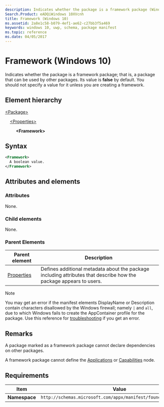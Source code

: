 ```yaml
---
description: Indicates whether the package is a framework package (Windows 10).
Search.Product: eADQiWindows 10XVcnh
title: Framework (Windows 10)
ms.assetid: 2a8e1c58-b079-4ef1-ae62-c27bb3f5a469
keywords: windows 10, uwp, schema, package manifest
ms.topic: reference
ms.date: 04/05/2017
---
```


# Framework (Windows 10)

Indicates whether the package is a framework package; that is, a package that can be used by other packages. Its value is **false** by default. You should not specify a value for it unless you are creating a framework.

## Element hierarchy

[\<Package\>](element-package.md)

&nbsp;&nbsp;&nbsp;&nbsp;[\<Properties\>](element-properties.md)

&nbsp;&nbsp;&nbsp;&nbsp; &nbsp;&nbsp;&nbsp;&nbsp;**\<Framework\>**

## Syntax

```xml
<Framework>
  A boolean value.
</Framework>
```

## Attributes and elements

### Attributes

None.

### Child elements

None.

### Parent Elements

| Parent element | Description |
|-|-|
| [Properties](element-properties.md) | Defines additional metadata about the package including attributes that describe how the package appears to users. |

> [!NOTE]
> You may get an error if the manifest elements DisplayName or Description contain characters disallowed by the Windows firewall; namely `|` and `all`, due to which Windows fails to create the AppContainer profile for the package. Use this reference for [troubleshooting](/windows/win32/appxpkg/troubleshooting) if you get an error.

## Remarks

A package marked as a framework package cannot declare dependencies on other packages.

A framework package cannot define the [Applications](element-applications.md) or [Capabilities](element-capabilities.md) node.

## Requirements

| Item  | Value  |
|--|--|
| **Namespace** | `http://schemas.microsoft.com/appx/manifest/foundation/windows10` |
